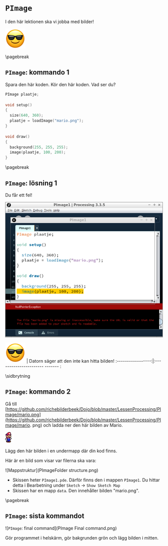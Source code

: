# `PImage`

I den här lektionen ska vi jobba med bilder!

![EmojiSunglasses.png](EmojiSunglasses.png)

\pagebreak

## `PImage`: kommando 1

Spara den här koden. Kör den här koden. Vad ser du?
   
```c++
PImage plaatje;

void setup() 
{
  size(640, 360);
  plaatje = loadImage("mario.png");
}

void draw() 
{
  background(255, 255, 255);
  image(plaatje, 100, 200);
}
```

\pagebreak

## `PImage`: lösning 1

Du får ett fel!

![Lösning 1](PImage1.png)

![Solglasögon](EmojiSunglasses.png) | Datorn säger att den inte kan hitta bilden!
:-----------------:|:---------------------- ------- :

\sidbrytning

## `PImage`: kommando 2

Gå till [https://github.com/richebilderbeek/Dojo/blob/master/LessenProcessing/PImage/mario.png](https://github.com/richebilderbeek/Dojo/blob/master/LessenProcessing/PImage/mario. png)
och ladda ner den här bilden av Mario.

![mario.png](mario.png)

Lägg den här bilden i en undermapp där din kod finns.

Här är en bild som visar var filerna ska vara:

![Mappstruktur](PImageFolder structure.png)

 * Skissen heter `PImage1.pde`. Därför finns den i mappen `PImage1`. Du hittar detta i Bearbetning under `Sketch` -> `Show Sketch Map`
 * Skissen har en mapp `data`. Den innehåller bilden "mario.png".

\pagebreak

## `PImage`: sista kommandot

![`PImage`: final command](PImage Final command.png)

Gör programmet i helskärm, gör bakgrunden grön och lägg bilden i mitten.
